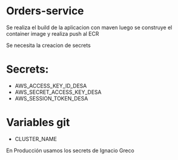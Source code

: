 
# Orders-service

Se realiza el build de la aplicacion con maven
luego se construye el container image y realiza push al ECR

Se necesita la creacion de secrets 

  

# Secrets: 

- AWS_ACCESS_KEY_ID_DESA
- AWS_SECRET_ACCESS_KEY_DESA
- AWS_SESSION_TOKEN_DESA

# Variables git

- CLUSTER_NAME

En Producción usamos los secrets de Ignacio Greco
